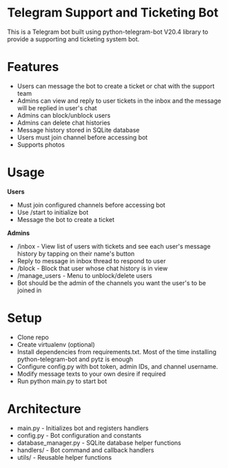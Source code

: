 # Telegram Support and Ticketing Bot

This is a Telegram bot built using python-telegram-bot V20.4 library to provide a supporting and ticketing system bot.

# Features
- Users can message the bot to create a ticket or chat with the support team
- Admins can view and reply to user tickets in the inbox and the message will be replied in user's chat
- Admins can block/unblock users
- Admins can delete chat histories
- Message history stored in SQLite database
- Users must join channel before accessing bot
- Supports photos

# Usage
**Users**
- Must join configured channels before accessing bot
- Use /start to initialize bot
- Message the bot to create a ticket

**Admins**
- /inbox - View list of users with tickets and see each user's message history by tapping on their name's button
- Reply to message in inbox thread to respond to user
- /block - Block that user whose chat history is in view
- /manage_users - Menu to unblock/delete users
- Bot should be the admin of the channels you want the user's to be joined in

# Setup
- Clone repo
- Create virtualenv (optional)
- Install dependencies from requirements.txt. Most of the time installing python-telegram-bot and pytz is enough
- Configure config.py with bot token, admin IDs, and channel username.
- Modify message texts to your own desire if required
- Run python main.py to start bot

# Architecture
- main.py - Initializes bot and registers handlers
- config.py - Bot configuration and constants
- database_manager.py - SQLite database helper functions
- handlers/ - Bot command and callback handlers
- utils/ - Reusable helper functions
